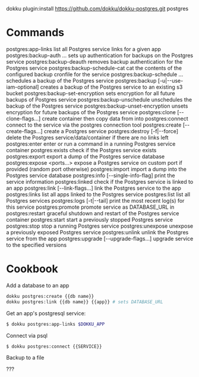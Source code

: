 dokku plugin:install https://github.com/dokku/dokku-postgres.git postgres

# Commands

postgres:app-links <app>                                                        list all Postgres service links for a given app
postgres:backup-auth <service> <aws-access-key-id> <aws-secret-access-key>...   sets up authentication for backups on the Postgres service
postgres:backup-deauth <service>                                                removes backup authentication for the Postgres service
postgres:backup-schedule-cat <service>                                          cat the contents of the configured backup cronfile for the service
postgres:backup-schedule <service> <schedule> <bucket-name>...                  schedules a backup of the Postgres service
postgres:backup <service> <bucket-name> [-u|--use-iam-optional]                 creates a backup of the Postgres service to an existing s3 bucket
postgres:backup-set-encryption <service> <passphrase>                           sets encryption for all future backups of Postgres service
postgres:backup-unschedule <service>                                            unschedules the backup of the Postgres service
postgres:backup-unset-encryption <service>                                      unsets encryption for future backups of the Postgres service
postgres:clone <service> <new-service> [--clone-flags...]                       create container <new-name> then copy data from <name> into <new-name>
postgres:connect <service>                                                      connect to the service via the postgres connection tool
postgres:create <service> [--create-flags...]                                   create a Postgres service
postgres:destroy <service> [-f|--force]                                         delete the Postgres service/data/container if there are no links left
postgres:enter <service>                                                        enter or run a command in a running Postgres service container
postgres:exists <service>                                                       check if the Postgres service exists
postgres:export <service>                                                       export a dump of the Postgres service database
postgres:expose <service> <ports...>                                            expose a Postgres service on custom port if provided (random port otherwise)
postgres:import <service>                                                       import a dump into the Postgres service database
postgres:info <service> [--single-info-flag]                                    print the service information
postgres:linked <service> <app>                                                 check if the Postgres service is linked to an app
postgres:link <service> <app> [--link-flags...]                                 link the Postgres service to the app
postgres:links <service>                                                        list all apps linked to the Postgres service
postgres:list                                                                   list all Postgres services
postgres:logs <service> [-t|--tail]                                             print the most recent log(s) for this service
postgres:promote <service> <app>                                                promote service <service> as DATABASE_URL in <app>
postgres:restart <service>                                                      graceful shutdown and restart of the Postgres service container
postgres:start <service>                                                        start a previously stopped Postgres service
postgres:stop <service>                                                         stop a running Postgres service
postgres:unexpose <service>                                                     unexpose a previously exposed Postgres service
postgres:unlink <service> <app>                                                 unlink the Postgres service from the app
postgres:upgrade <service> [--upgrade-flags...]                                 upgrade service <service> to the specified versions

# Cookbook

Add a database to an app

```sh
dokku postgres:create {{db name}}
dokku postgres:link {{db name}} {{app}} # sets DATABASE_URL
```

Get an app's postgresql service:

```sh
$ dokku postgres:app-links $DOKKU_APP
```

Connect via psql

```sh
$ dokku postgres:connect {{SERVICE}}
```

Backup to a file

???
